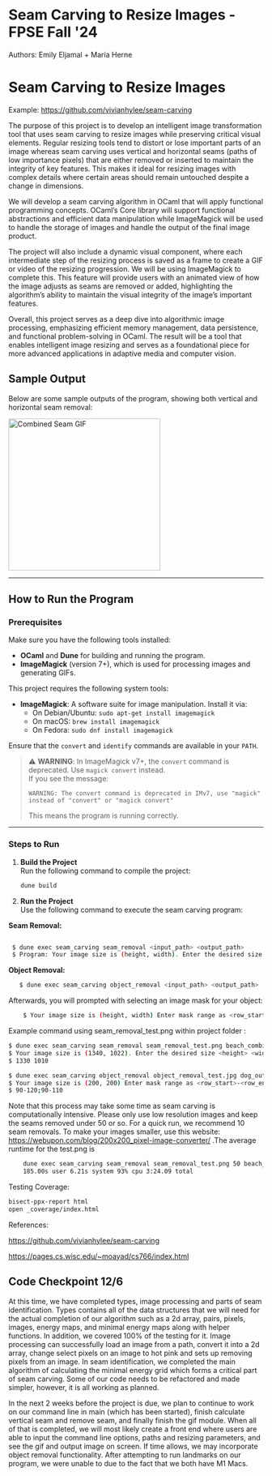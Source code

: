 # Seam Carving to Resize Images - FPSE Fall '24
Authors: Emily Eljamal + Maria Herne


# Seam Carving to Resize Images
Example: https://github.com/vivianhylee/seam-carving

The purpose of this project is to develop an intelligent image transformation tool that uses seam carving to resize images while preserving critical visual elements. Regular resizing tools tend to distort or lose important parts of an image whereas seam carving uses vertical and horizontal seams (paths of low importance pixels) that are either removed or inserted to maintain the integrity of key features. This makes it ideal for resizing images with complex details where certain areas should remain untouched despite a change in dimensions.

We will develop a seam carving algorithm in OCaml that will apply functional programming concepts. OCaml’s Core library will support functional abstractions and efficient data manipulation while ImageMagick will be used to handle the storage of images and handle the output of the final image product. 

The project will also include a dynamic visual component, where each intermediate step of the resizing process is saved as a frame to create a GIF or video of the resizing progression. We will be using ImageMagick to complete this. This feature will provide users with an animated view of how the image adjusts as seams are removed or added, highlighting the algorithm’s ability to maintain the visual integrity of the image’s important features.

Overall, this project serves as a deep dive into algorithmic image processing, emphasizing efficient memory management, data persistence, and functional problem-solving in OCaml. The result will be a tool that enables intelligent image resizing and serves as a foundational piece for more advanced applications in adaptive media and computer vision.

## Sample Output

Below are some sample outputs of the program, showing both vertical and horizontal seam removal:

<img src="beach_output_30_seams_removed.png.gif" alt="Combined Seam GIF" width="300"/>


---

## How to Run the Program

### Prerequisites

Make sure you have the following tools installed:

- **OCaml** and **Dune** for building and running the program.
- **ImageMagick** (version 7+), which is used for processing images and generating GIFs.

This project requires the following system tools:

- **ImageMagick**: A software suite for image manipulation. Install it via:
  - On Debian/Ubuntu: `sudo apt-get install imagemagick`
  - On macOS: `brew install imagemagick`
  - On Fedora: `sudo dnf install imagemagick`

Ensure that the `convert` and `identify` commands are available in your `PATH`.

> ⚠️ **WARNING**: In ImageMagick v7+, the `convert` command is deprecated. Use `magick convert` instead.  
> If you see the message:
> ```
> WARNING: The convert command is deprecated in IMv7, use "magick" instead of "convert" or "magick convert"
> ```
> This means the program is running correctly.

---

### Steps to Run

1. **Build the Project**  
   Run the following command to compile the project:
   ```bash
   dune build

2. **Run the Project**  
   Use the following command to execute the seam carving program:


**Seam Removal:**
   ```bash

    $ dune exec seam_carving seam_removal <input_path> <output_path>
    $ Program: Your image size is (height, width). Enter the desired size <height> <width>:
```
**Object Removal:**
```bash
   $ dune exec seam_carving object_removal <input_path> <output_path>
```
Afterwards, you will prompted with selecting an image mask for your object:
```bash
    $ Your image size is (height, width) Enter mask range as <row_start>-<row_end>;
```
Example command using seam_removal_test.png within project folder :
```bash 
$ dune exec seam_carving seam_removal seam_removal_test.png beach_combined.gif    
$ Your image size is (1340, 1022). Enter the desired size <height> <width>:
$ 1330 1010 
```
```bash 
$ dune exec seam_carving object_removal object_removal_test.jpg dog_output1
$ Your image size is (200, 200) Enter mask range as <row_start>-<row_end>;<col_start>-<col_end>:
$ 90-120;90-110
```

 Note that this process may take some time as seam carving is computationally intensive. Please only use low resolution images and keep the seams removed under 50 or so. For a quick run, we recommend 10 seam removals. To make your images smaller, use this website: https://webupon.com/blog/200x200_pixel-image-converter/ .The average runtime for the test.png is 
```bash
    dune exec seam_carving seam_removal seam_removal_test.png 50 beach_output1.png  
    185.00s user 6.21s system 93% cpu 3:24.09 total
```

Testing Coverage:
```bash
bisect-ppx-report html                                                    
open _coverage/index.html 
```

References:

https://github.com/vivianhylee/seam-carving

https://pages.cs.wisc.edu/~moayad/cs766/index.html

## Code Checkpoint 12/6
At this time, we have completed types, image processing and parts of seam identification. Types contains all of the data structures that we will need for the actual completion of our algorithm such as a 2d array, pairs, pixels, images, energy maps, and minimal energy maps along with helper functions. In addition, we covered 100% of the testing for it. Image processing can successfully load an image from a path, convert it into a 2d array, change select pixels on an image to hot pink and sets up removing pixels from an image. In seam identification, we completed the main algorithm of calculating the minimal energy grid which forms a critical part of seam carving. Some of our code needs to be refactored and made simpler, however, it is all working as planned.

In the next 2 weeks before the project is due, we plan to continue to work on our command line in main (which has been started), finish calculate vertical seam and remove seam, and finally finish the gif module. When all of that is completed, we will most likely create a front end where users are able to input the command line options, paths and resizing parameters, and see the gif and output image on screen. If time allows, we may incorporate object removal functionality.
After attempting to run landmarks on our program, we were unable to due to the fact that we both have M1 Macs.
